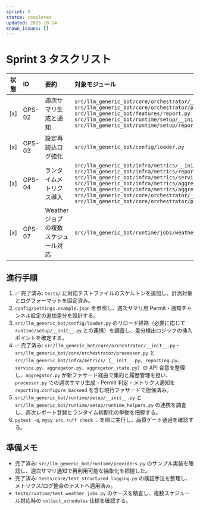 ```yaml
---
sprint: 3
status: completed
updated: 2025-10-14
known_issues: []
---
```


# Sprint 3 タスクリスト

| 状態 | ID | 要約 | 対象モジュール | 完了条件 | 備考 | 確認テスト |
|:----:|:---|:-----|:---------------|:---------|:-----|:-------------|
| [x] | OPS-02 | 週次サマリ生成と通知 | `src/llm_generic_bot/core/orchestrator/__init__.py`<br>`src/llm_generic_bot/core/orchestrator/processor.py`<br>`src/llm_generic_bot/features/report.py`<br>`src/llm_generic_bot/runtime/setup/__init__.py`<br>`src/llm_generic_bot/runtime/setup/reports.py` | オーケストレータから週次メトリクスを収集し、`processor.py` で Permit 判定・送信記録・メトリクス通知を担いつつ runtime/setup で週次ジョブ登録と Permit 設定を確定。検証: `tests/features/test_report.py::test_weekly_report_formats_real_snapshot`, `tests/integration/runtime_weekly_report/test_scheduler.py::test_weekly_report_respects_weekday_schedule` | runtime/setup でジョブ登録/Permit 設定を実行しつつ、週次ジョブ用通知チャンネルを config サンプルへ反映。 | `tests/features/test_report.py`: 週次集計・通知整形の正常系/欠損フォールバック<br>`tests/integration/runtime_weekly_report/`: runtime/setup の週次ジョブ登録経路 |
| [x] | OPS-03 | 設定再読込ログ強化 | `src/llm_generic_bot/config/loader.py` | `Settings.reload` で設定差分を検出し、差分がある場合にのみ `settings_reload` イベントを構造化ログとして出力する。ログには `previous`・`current`・`diff`（`old`/`new`）を含め、差分が無ければ既存フォーマットを崩さずログを抑制する。 | 設定スナップショットを保持して差分比較する仕組みを明文化。 | `tests/integration/test_runtime_reload.py`: 差分あり/なしのログ出力検証 |
| [x] | OPS-04 | ランタイムメトリクス導入 | `src/llm_generic_bot/infra/metrics/__init__.py`<br>`src/llm_generic_bot/infra/metrics/reporting.py`<br>`src/llm_generic_bot/infra/metrics/service.py`<br>`src/llm_generic_bot/infra/metrics/aggregator.py`<br>`src/llm_generic_bot/infra/metrics/aggregator_state.py`<br>`src/llm_generic_bot/core/orchestrator/__init__.py`<br>`src/llm_generic_bot/core/orchestrator/processor.py` | `_GlobalMetricsAggregator` を介して送信成功/失敗・Permit 否認・送信レイテンシを記録し、新しいメトリクスファサード経由で `aggregator.py` がバックエンド集約と履歴管理を担保する。`processor.py` が Permit 判定と送信結果記録をトリガーにメトリクス通知を実行し、バックエンド設定時のみ履歴を保持して週次スナップショットを生成し、`weekly_snapshot` は成功率・レイテンシ分布・Permit 否認のタグを返す。 | オーケストレータがメトリクスファサードを介してバックエンドと同期する現実装に合わせて整理。互換目的で旧 `tests/infra/test_metrics_reporting` シムを保持。 | `tests/infra/metrics/test_reporting_freeze_time.py`<br>`tests/infra/metrics/test_reporting_recording_metrics.py`<br>`tests/infra/metrics/test_reporting_service.py` |
| [x] | OPS-07 | Weather ジョブの複数スケジュール対応 | `src/llm_generic_bot/runtime/jobs/weather.py` | `ScheduledJob` 1 件に複数 `schedules` を集約する。 | `collect_schedules` がリスト/タプル指定を 1 ジョブの `schedules` へ統合する仕様を確定。 | `tests/runtime/test_weather_jobs.py`: 複数時刻を束ねた単一ジョブ生成を検証。 |

## 進行手順
1. ✅ 完了済み: `tests/` に対応テストファイルのスケルトンを追加し、計測対象とログフォーマットを固定済み。
2. `config/settings.example.json` を参照し、週次サマリ用 Permit・通知チャンネル設定の追加差分を設計する。
3. `src/llm_generic_bot/config/loader.py` のリロード経路（必要に応じて `runtime/setup/__init__.py` との連携）を調査し、差分検出ロジックの挿入ポイントを確定する。
4. ✅ 完了済み: `src/llm_generic_bot/core/orchestrator/__init__.py`・`src/llm_generic_bot/core/orchestrator/processor.py` と `src/llm_generic_bot/infra/metrics/`（`__init__.py`、`reporting.py`、`service.py`、`aggregator.py`、`aggregator_state.py`）の API 合意を整理し、`aggregator.py` が新ファサード経由で集約と履歴管理を担い、`processor.py` での週次サマリ生成・Permit 判定・メトリクス通知を `reporting.configure_backend` を含む現行ファサードで担保済み。
5. `src/llm_generic_bot/runtime/setup/__init__.py` と `src/llm_generic_bot/runtime/setup/runtime_helpers.py` の連携を調査し、週次レポート登録とランタイム初期化の挙動を把握する。
6. `pytest -q`, `mypy src`, `ruff check .` を順に実行し、品質ゲート通過を確認する。

## 準備メモ
- 完了済み: `src/llm_generic_bot/runtime/providers.py` のサンプル実装を確認し、週次サマリ通知で再利用可能な抽象化を把握した。
- 完了済み: `tests/core/test_structured_logging.py` の検証手法を整理し、メトリクス/ログ整合のテストへ適用済み。
- `tests/runtime/test_weather_jobs.py` のケースを精査し、複数スケジュール対応時の `collect_schedules` 仕様を確認する。
